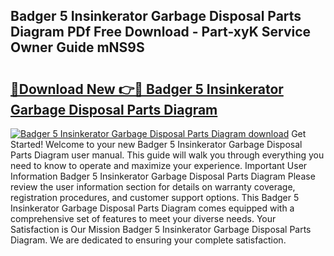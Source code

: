 ## Badger 5 Insinkerator Garbage Disposal Parts Diagram PDf Free Download - Part-xyK Service Owner Guide mNS9S

# <h2><a href="http://dfpdoko.blite.top/?on=Badger+5+Insinkerator+Garbage+Disposal+Parts+Diagram">🔗Download New 👉🔴 Badger 5 Insinkerator Garbage Disposal Parts Diagram</a></h2>

[![Badger 5 Insinkerator Garbage Disposal Parts Diagram download](https://i.imgur.com/lujVjoI.png)](http://dfpdoko.blite.top/?on=Badger+5+Insinkerator+Garbage+Disposal+Parts+Diagram)
Get Started! Welcome to your new Badger 5 Insinkerator Garbage Disposal Parts Diagram user manual. This guide will walk you through everything you need to know to operate and maximize your experience. Important User Information Badger 5 Insinkerator Garbage Disposal Parts Diagram Please review the user information section for details on warranty coverage, registration procedures, and customer support options. This Badger 5 Insinkerator Garbage Disposal Parts Diagram comes equipped with a comprehensive set of features to meet your diverse needs. Your Satisfaction is Our Mission Badger 5 Insinkerator Garbage Disposal Parts Diagram. We are dedicated to ensuring your complete satisfaction.
